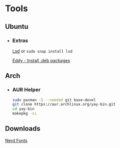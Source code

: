 # Tools

## Ubuntu
* ### Extras
    
    [Lsd](https://github.com/Peltoche/lsd) or ```sudo snap install lsd```
    
    [Eddy - Install .deb packages](https://diolinux.com.br/sistemas-operacionais/como-instalar-e-utilizar-o-eddy-no-ubuntu.html)

## Arch

* ### AUR Helper
    ```sh
    sudo pacman -S --needed git base-devel
    git clone https://aur.archlinux.org/yay-bin.git
    cd yay-bin
    makepkg -si
    ```

## Downloads
[Nerd Fonts](https://github.com/ryanoasis/nerd-fonts/releases/)

